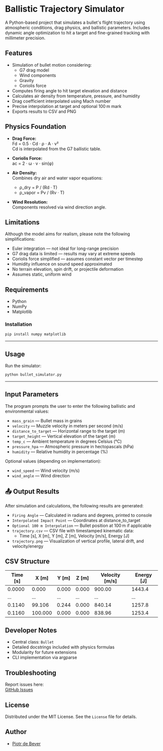 # Ballistic Trajectory Simulator

A Python-based project that simulates a bullet's flight trajectory using atmospheric conditions, drag physics, and ballistic parameters. Includes dynamic angle optimization to hit a target and fine-grained tracking with millimeter precision.

## Features

- Simulation of bullet motion considering:
  - G7 drag model
  - Wind components
  - Gravity
  - Coriolis force
- Computes firing angle to hit target elevation and distance
- Calculates air density from temperature, pressure, and humidity
- Drag coefficient interpolated using Mach number
- Precise interpolation at target and optional 100 m mark
- Exports results to CSV and PNG

## Physics Foundation

- **Drag Force:**  
  Fd = 0.5 · Cd · ρ · A · v²  
  Cd is interpolated from the G7 ballistic table.

- **Coriolis Force:**  
  ac = 2 · ω · v · sin(φ)

- **Air Density:**  
  Combines dry air and water vapor equations:
  - ρ_dry = P / (Rd · T)
  - ρ_vapor = Pv / (Rv · T)

- **Wind Resolution:**  
  Components resolved via wind direction angle.

## Limitations

Although the model aims for realism, please note the following simplifications:

- Euler integration — not ideal for long-range precision
- G7 drag data is limited — results may vary at extreme speeds
- Coriolis force simplified — assumes constant vector per timestep
- Humidity influence on sound speed approximated
- No terrain elevation, spin drift, or projectile deformation
- Assumes static, uniform wind

## Requirements

- Python
- NumPy
- Matplotlib

### Installation

```bash
pip install numpy matplotlib
```

---

##  Usage

Run the simulator:

```bash
python bullet_simulator.py
```

---

## Input Parameters

The program prompts the user to enter the following ballistic and environmental values:

- `mass_grain` — Bullet mass in grains
- `velocity` — Muzzle velocity in meters per second (m/s)
- `distance_to_target` — Horizontal range to the target (m)
- `target_height` — Vertical elevation of the target (m)
- `temp_c` — Ambient temperature in degrees Celsius (°C)
- `pressure_hpa` — Atmospheric pressure in hectopascals (hPa)
- `humidity` — Relative humidity in percentage (%)

Optional values (depending on implementation):

- `wind_speed` — Wind velocity (m/s)
- `wind_angle` — Wind direction

## 📤 Output Results

After simulation and calculations, the following results are generated:

- `Firing Angle` — Calculated in radians and degrees, printed to console
- `Interpolated Impact Point` — Coordinates at distance_to_target
- `Optional 100 m Interpolation` — Bullet position at 100 m if applicable
- `trajectory.csv` — CSV file with timestamped kinematic data:
  - Time [s], X [m], Y [m], Z [m], Velocity [m/s], Energy [J]
- `trajectory.png` — Visualization of vertical profile, lateral drift, and velocity/energy


## CSV Structure

| Time [s] | X [m] | Y [m] | Z [m]   | Velocity [m/s] | Energy [J]  |
|----------|-------|--------|--------|----------------|-------------|
| 0.0000   | 0.000 | 0.000  | 0.000  | 900.00         | 1443.4      |
| ...      | ...   | ...    | ...    | ...            | ...         |
| 0.1140   | 99.106| 0.244  | 0.000  | 840.14         | 1257.8      |
| 0.1160   |100.000| 0.000  | 0.000  | 838.96         | 1253.4      |

## Developer Notes

- Central class: `Bullet`
- Detailed docstrings included with physics formulas
- Modularity for future extensions
- CLI implementation via argparse

## Troubleshooting

Report issues here:  
[GitHub Issues](https://github.com/Daldek/Proca/issues)

## License

Distributed under the MIT License. See the `License` file for details.

## Author

- [Piotr de Bever](https://www.linkedin.com/in/piotr-de-bever/)
